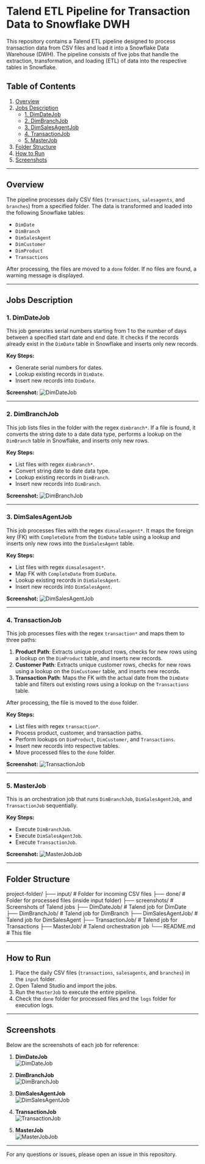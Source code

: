 # Talend ETL Pipeline for Transaction Data to Snowflake DWH

This repository contains a Talend ETL pipeline designed to process transaction data from CSV files and load it into a Snowflake Data Warehouse (DWH). The pipeline consists of five jobs that handle the extraction, transformation, and loading (ETL) of data into the respective tables in Snowflake.

## Table of Contents
1. [Overview](#overview)
2. [Jobs Description](#jobs-description)
   - [1. DimDateJob](#1-dimdatejob)
   - [2. DimBranchJob](#2-dimbranchjob)
   - [3. DimSalesAgentJob](#3-dimsalesagentjob)
   - [4. TransactionJob](#4-transactionjob)
   - [5. MasterJob](#5-masterjob)
3. [Folder Structure](#folder-structure)
4. [How to Run](#how-to-run)
5. [Screenshots](#screenshots)

---

## Overview

The pipeline processes daily CSV files (`transactions`, `salesagents`, and `branches`) from a specified folder. The data is transformed and loaded into the following Snowflake tables:
- `DimDate`
- `DimBranch`
- `DimSalesAgent`
- `DimCustomer`
- `DimProduct`
- `Transactions`

After processing, the files are moved to a `done` folder. If no files are found, a warning message is displayed.

---

## Jobs Description

### 1. DimDateJob
This job generates serial numbers starting from 1 to the number of days between a specified start date and end date. It checks if the records already exist in the `DimDate` table in Snowflake and inserts only new records.

**Key Steps:**
- Generate serial numbers for dates.
- Lookup existing records in `DimDate`.
- Insert new records into `DimDate`.

**Screenshot:**
![DimDateJob](https://github.com/user-attachments/assets/733af5d5-63ce-4e4e-bd4d-aa04ad9ddf69)


---

### 2. DimBranchJob
This job lists files in the folder with the regex `dimbranch*`. If a file is found, it converts the string date to a date data type, performs a lookup on the `DimBranch` table in Snowflake, and inserts only new rows.

**Key Steps:**
- List files with regex `dimbranch*`.
- Convert string date to date data type.
- Lookup existing records in `DimBranch`.
- Insert new records into `DimBranch`.

**Screenshot:**
![DimBranchJob](https://github.com/user-attachments/assets/5cb44207-2a8d-4add-88d7-2ad04ecb59be)


---

### 3. DimSalesAgentJob
This job processes files with the regex `dimsalesagent*`. It maps the foreign key (FK) with `CompleteDate` from the `DimDate` table using a lookup and inserts only new rows into the `DimSalesAgent` table.

**Key Steps:**
- List files with regex `dimsalesagent*`.
- Map FK with `CompleteDate` from `DimDate`.
- Lookup existing records in `DimSalesAgent`.
- Insert new records into `DimSalesAgent`.

**Screenshot:**
![DimSalesAgentJob](https://github.com/user-attachments/assets/3a5850c9-1c73-4135-bfbf-f15019ccf8c0)

---

### 4. TransactionJob
This job processes files with the regex `transaction*` and maps them to three paths:
1. **Product Path**: Extracts unique product rows, checks for new rows using a lookup on the `DimProduct` table, and inserts new records.
2. **Customer Path**: Extracts unique customer rows, checks for new rows using a lookup on the `DimCustomer` table, and inserts new records.
3. **Transaction Path**: Maps the FK with the actual date from the `DimDate` table and filters out existing rows using a lookup on the `Transactions` table.

After processing, the file is moved to the `done` folder.

**Key Steps:**
- List files with regex `transaction*`.
- Process product, customer, and transaction paths.
- Perform lookups on `DimProduct`, `DimCustomer`, and `Transactions`.
- Insert new records into respective tables.
- Move processed files to the `done` folder.

**Screenshot:**
![TransactionJob](https://github.com/user-attachments/assets/781dfdf1-0da3-4bd4-bd7a-638da1a0b1cf)


---

### 5. MasterJob
This is an orchestration job that runs `DimBranchJob`, `DimSalesAgentJob`, and `TransactionJob` sequentially.

**Key Steps:**
- Execute `DimBranchJob`.
- Execute `DimSalesAgentJob`.
- Execute `TransactionJob`.

**Screenshot:**
![MasterJobJob](https://github.com/user-attachments/assets/783e4b82-ab4c-4e1f-b7c6-d748bd86a397)

---

## Folder Structure

project-folder/
├── input/ # Folder for incoming CSV files  ├── done/ # Folder for processed files (inside input folder)
├── screenshots/ # Screenshots of Talend jobs
├── DimDateJob/ # Talend job for DimDate
├── DimBranchJob/ # Talend job for DimBranch
├── DimSalesAgentJob/ # Talend job for DimSalesAgent
├── TransactionJob/ # Talend job for Transactions
├── MasterJob/ # Talend orchestration job
└── README.md # This file


---

## How to Run

1. Place the daily CSV files (`transactions`, `salesagents`, and `branches`) in the `input` folder.
2. Open Talend Studio and import the jobs.
3. Run the `MasterJob` to execute the entire pipeline.
4. Check the `done` folder for processed files and the `logs` folder for execution logs.

---

## Screenshots

Below are the screenshots of each job for reference:

1. **DimDateJob**  
![DimDateJob](https://github.com/user-attachments/assets/f330838c-d827-42d8-b7c1-ff3b5552dddc)

2. **DimBranchJob**  
![DimBranchJob](https://github.com/user-attachments/assets/9ab686b6-05ad-45fd-b20b-6af496893fbf)

3. **DimSalesAgentJob**  
![DimSalesAgentJob](https://github.com/user-attachments/assets/b5e6cd93-67a1-435c-aedb-8642371026d2)

4. **TransactionJob**  
![TransactionJob](https://github.com/user-attachments/assets/18086fb5-8081-4f6b-9e6c-b77b16fa00e5)

5. **MasterJob**  
![MasterJobJob](https://github.com/user-attachments/assets/b9a799b4-52c3-4364-a6fc-30fd9e953671)

---

For any questions or issues, please open an issue in this repository.
